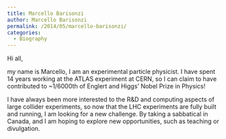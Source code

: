 ```yaml
---
title: Marcello Barisonzi
author: Marcello Barisonzi
permalink: /2014/05/marcello-barisonzi/
categories:
  - Biography
---
```

Hi all,

my name is Marcello, I am an experimental particle physicist. I have spent 14 years working at the ATLAS experiment at CERN, so I can claim to have contributed to ~1/6000th of Englert and Higgs&#8217; Nobel Prize in Physics!

I have always been more interested to the R&D and computing aspects of large collider experiments, so now that the LHC experiments are fully built and running, I am looking for a new challenge. By taking a sabbatical in Canada, and I am hoping to explore new opportunities, such as teaching or divulgation.
